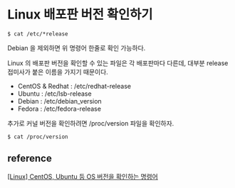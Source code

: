 # Linux 배포판 버전 확인하기

    $ cat /etc/*release

Debian 을 제외하면 위 명령어 한줄로 확인 가능하다.

Linux 의 배포판 버전을 확인할 수 있는 파일은 각 배포판마다 다른데, 대부분 release 접미사가 붙은 이름을 가지기 때문이다.

* CentOS & Redhat : /etc/redhat-release
* Ubuntu : /etc/lsb-release
* Debian : /etc/debian_version
* Fedora : /etc/fedora-release

추가로 커널 버전을 확인하려면 /proc/version 파일을 확인하자.

    $ cat /proc/version

## reference
[[Linux] CentOS, Ubuntu 등 OS 버전을 확인하는 명령어](https://sarc.io/index.php/forum/tips/535-linux-centos-ubuntu-os)